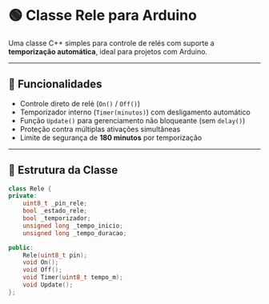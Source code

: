 # 🟢 Classe Rele para Arduino

Uma classe C++ simples para controle de relés com suporte a **temporização automática**, ideal para projetos com Arduino.

---

## 🚀 Funcionalidades

- Controle direto de relé (`On()` / `Off()`)
- Temporizador interno (`Timer(minutos)`) com desligamento automático
- Função `Update()` para gerenciamento não bloqueante (sem `delay()`)
- Proteção contra múltiplas ativações simultâneas
- Limite de segurança de **180 minutos** por temporização

---

## 🧩 Estrutura da Classe

```cpp
class Rele {
private:
    uint8_t _pin_rele;
    bool _estado_rele;
    bool _temporizador;
    unsigned long _tempo_inicio;
    unsigned long _tempo_duracao;

public:
    Rele(uint8_t pin);
    void On();
    void Off();
    void Timer(uint8_t tempo_m);
    void Update();
};
